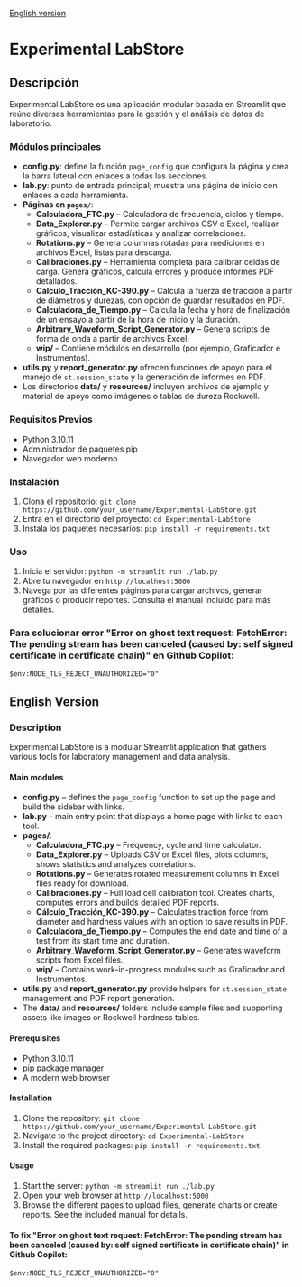[English version](#english-version)

# Experimental LabStore

## Descripción
Experimental LabStore es una aplicación modular basada en Streamlit que reúne diversas herramientas para la gestión y el análisis de datos de laboratorio.

### Módulos principales
- **config.py**: define la función `page_config` que configura la página y crea la barra lateral con enlaces a todas las secciones.
- **lab.py**: punto de entrada principal; muestra una página de inicio con enlaces a cada herramienta.
- **Páginas en `pages/`**:
  - **Calculadora_FTC.py** – Calculadora de frecuencia, ciclos y tiempo.
  - **Data_Explorer.py** – Permite cargar archivos CSV o Excel, realizar gráficos, visualizar estadísticas y analizar correlaciones.
  - **Rotations.py** – Genera columnas rotadas para mediciones en archivos Excel, listas para descarga.
  - **Calibraciones.py** – Herramienta completa para calibrar celdas de carga. Genera gráficos, calcula errores y produce informes PDF detallados.
  - **Cálculo_Tracción_KC-390.py** – Calcula la fuerza de tracción a partir de diámetros y durezas, con opción de guardar resultados en PDF.
  - **Calculadora_de_Tiempo.py** – Calcula la fecha y hora de finalización de un ensayo a partir de la hora de inicio y la duración.
  - **Arbitrary_Waveform_Script_Generator.py** – Genera scripts de forma de onda a partir de archivos Excel.
  - **wip/** – Contiene módulos en desarrollo (por ejemplo, Graficador e Instrumentos).
- **utils.py** y **report_generator.py** ofrecen funciones de apoyo para el manejo de `st.session_state` y la generación de informes en PDF.
- Los directorios **data/** y **resources/** incluyen archivos de ejemplo y material de apoyo como imágenes o tablas de dureza Rockwell.

### Requisitos Previos
- Python 3.10.11
- Administrador de paquetes pip
- Navegador web moderno

### Instalación
1. Clona el repositorio: `git clone https://github.com/your_username/Experimental-LabStore.git`
2. Entra en el directorio del proyecto: `cd Experimental-LabStore`
3. Instala los paquetes necesarios: `pip install -r requirements.txt`

### Uso
1. Inicia el servidor: `python -m streamlit run ./lab.py`
2. Abre tu navegador en `http://localhost:5000`
3. Navega por las diferentes páginas para cargar archivos, generar gráficos o producir reportes. Consulta el manual incluido para más detalles.

### Para solucionar error "Error on ghost text request: FetchError: The pending stream has been canceled (caused by: self signed certificate in certificate chain)" en Github Copilot:
```
$env:NODE_TLS_REJECT_UNAUTHORIZED="0"
```

## English Version

### Description
Experimental LabStore is a modular Streamlit application that gathers various tools for laboratory management and data analysis.

#### Main modules
- **config.py** – defines the `page_config` function to set up the page and build the sidebar with links.
- **lab.py** – main entry point that displays a home page with links to each tool.
- **pages/**:
  - **Calculadora_FTC.py** – Frequency, cycle and time calculator.
  - **Data_Explorer.py** – Uploads CSV or Excel files, plots columns, shows statistics and analyzes correlations.
  - **Rotations.py** – Generates rotated measurement columns in Excel files ready for download.
  - **Calibraciones.py** – Full load cell calibration tool. Creates charts, computes errors and builds detailed PDF reports.
  - **Cálculo_Tracción_KC-390.py** – Calculates traction force from diameter and hardness values with an option to save results in PDF.
  - **Calculadora_de_Tiempo.py** – Computes the end date and time of a test from its start time and duration.
  - **Arbitrary_Waveform_Script_Generator.py** – Generates waveform scripts from Excel files.
  - **wip/** – Contains work-in-progress modules such as Graficador and Instrumentos.
- **utils.py** and **report_generator.py** provide helpers for `st.session_state` management and PDF report generation.
- The **data/** and **resources/** folders include sample files and supporting assets like images or Rockwell hardness tables.

#### Prerequisites
- Python 3.10.11
- pip package manager
- A modern web browser

#### Installation
1. Clone the repository: `git clone https://github.com/your_username/Experimental-LabStore.git`
2. Navigate to the project directory: `cd Experimental-LabStore`
3. Install the required packages: `pip install -r requirements.txt`

#### Usage
1. Start the server: `python -m streamlit run ./lab.py`
2. Open your web browser at `http://localhost:5000`
3. Browse the different pages to upload files, generate charts or create reports. See the included manual for details.

#### To fix "Error on ghost text request: FetchError: The pending stream has been canceled (caused by: self signed certificate in certificate chain)" in Github Copilot:
```
$env:NODE_TLS_REJECT_UNAUTHORIZED="0"
```
